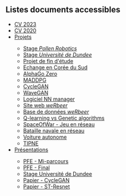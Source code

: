 <h2> Listes documents accessibles</h2>
<ul>
    <li><a href='cv/CV-2020.pdf'> CV 2023 <a></li>
    <li><a href='cv/CV-2023.pdf'> CV 2020 <a></li>
    <li><a href='projects/index.html'> Projets <a></li>
    <ul>
        <li><a href='projects/stage-PollenRobotics.pdf'> Stage <i> Pollen Robotics</i> <a></li>
        <li><a href='projects/stage-UnivDundee.pdf'> Stage <i> Université de Dundee</i> <a></li>
        <li><a href='projects/rapport-pfe.pdf'> Projet de fin d'étude <a></li>
        <li><a href='projects/rapport-coree.pdf'> Echange en Corée du Sud <a></li>
        <li><a href='projects/proj-alphago.pdf'> AlphaGo Zero <a></li>
        <li><a href='projects/proj-maddpg.pdf'> MADDPG <a></li>
        <li><a href='projects/proj-CycleGAN.pdf'> CycleGAN <a></li>
        <li><a href='projects/proj-wavegan.pdf'> WaveGAN <a></li>
        <li><a href='projects/proj-cpp.pdf'> Logiciel NN manager <a></li>
        <li><a href='projects/proj-weRbeer.pdf'> Site web <i>weRbeer</i> <a></li>
        <li><a href='projects/proj-BDD.pdf'> Base de données <i>weRbeer</i> <a></li>
        <li><a href='projects/proj-Qlearning_Genetic.pdf'> Q-learning vs Genetic algorithms <a></li>
        <li><a href='projects/proj-SpaceOfWar.pdf'> SpaceOfWar - Jeu en réseau <a></li>
        <li><a href='projects/proj-battleship-poo.pdf'> Bataille navale en réseau <a></li>
        <li><a href='projects/proj-p6.pdf'> Voiture autonome <a></li>
        <li><a href='projects/proj-TIPNE.pdf'> TIPNE <a></li>
    </ul>
    <li><a href='pres/index.html'> Présentations <a></li>
    <ul>
        <li><a href='pres/pres-pfe1.pdf'> PFE - Mi-parcours <a></li>
        <li><a href='pres/pres-pfe2.pdf'> PFE - Final <a></li>
        <li><a href='pres/pres-stageDundee.pdf'> Stage Université de Dundee <a></li>
        <li><a href='pres/pres-CycleGAN.pdf'> Papier - CycleGAN <a></li>
        <li><a href='pres/pres-STResnet.pdf'> Papier - ST-Resnet <a></li>
    </ul>
</ul>